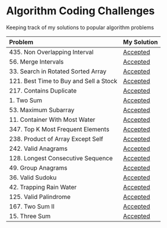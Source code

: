# Algorithm Coding Challenges
Keeping track of my solutions to popular algorithm problems

| Problem | My Solution |
| :-- | :-- |
| 435. Non Overlapping Interval | [Accepted](md/435.md) |
| 56. Merge Intervals | [Accepted](md/56.md) |
| 33. Search in Rotated Sorted Array | [Accepted](md/33.md)
| 121. Best Time to Buy and Sell a Stock | [Accepted](md/121.md)
| 217. Contains Duplicate | [Accepted](md/217.md)
| 1. Two Sum | [Accepted](md/1.md)
| 53. Maximum Subarray | [Accepted](md/53.md)
| 11. Container With Most Water | [Accepted](md/11.md)
| 347. Top K Most Frequent Elements | [Accepted](md/347.md)
| 238. Product of Array Except Self | [Accepted](md/238.md)
| 242. Valid Anagrams | [Accepted](md/242.md)
| 128. Longest Consecutive Sequence | [Accepted](md/128.md)
| 49. Group Anagrams | [Accepted](md/49.md)
| 36. Valid Sudoku | [Accepted](md/36.md)
| 42. Trapping Rain Water | [Accepted](md/42.md)
| 125. Valid Palindrome | [Accepted](125.md)
| 167. Two Sum II | [Accepted](167.md)
| 15. Three Sum | [Accepted](15.md)

